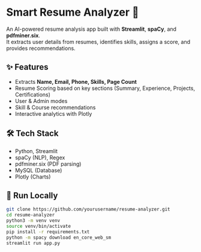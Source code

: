 # Smart Resume Analyzer 🚀

An AI-powered resume analysis app built with **Streamlit**, **spaCy**, and **pdfminer.six**.  
It extracts user details from resumes, identifies skills, assigns a score, and provides recommendations.  

## ✨ Features
- Extracts **Name, Email, Phone, Skills, Page Count**
- Resume Scoring based on key sections (Summary, Experience, Projects, Certifications)
- User & Admin modes
- Skill & Course recommendations
- Interactive analytics with Plotly

## 🛠️ Tech Stack
- Python, Streamlit
- spaCy (NLP), Regex
- pdfminer.six (PDF parsing)
- MySQL (Database)
- Plotly (Charts)

## 🚀 Run Locally
```bash
git clone https://github.com/yourusername/resume-analyzer.git
cd resume-analyzer
python3 -m venv venv
source venv/bin/activate
pip install -r requirements.txt
python -m spacy download en_core_web_sm
streamlit run app.py

